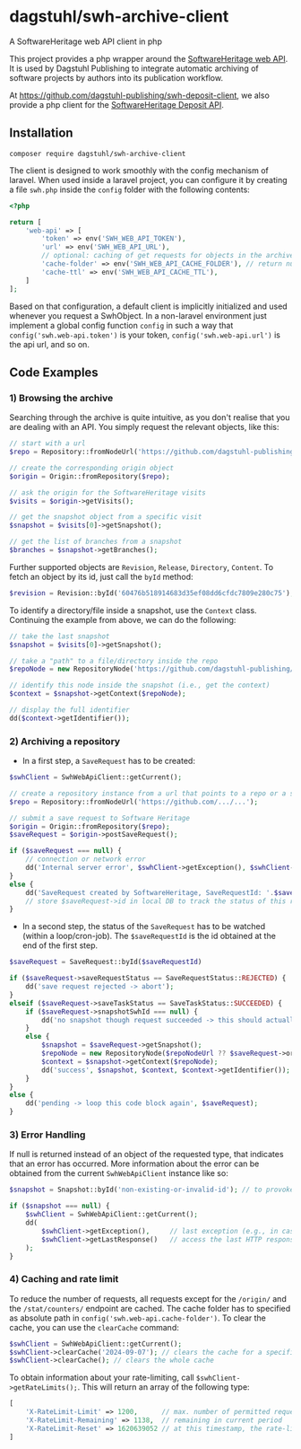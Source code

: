 # dagstuhl/swh-archive-client

A SoftwareHeritage web API client in php

This project provides a php wrapper around the [SoftwareHeritage web API](https://archive.softwareheritage.org/api/).
It is used by Dagstuhl Publishing to integrate automatic archiving of software projects by authors into its publication workflow.

At https://github.com/dagstuhl-publishing/swh-deposit-client, we also provide a php client for the [SoftwareHeritage Deposit API](https://github.com/dagstuhl-publishing/swh-deposit-client).  


## Installation
```shell
composer require dagstuhl/swh-archive-client
```
The client is designed to work smoothly with the config mechanism of laravel. When used inside a laravel project,
you can configure it by creating a file `swh.php` inside the `config` folder with the following contents:
```php
<?php

return [
    'web-api' => [
        'token' => env('SWH_WEB_API_TOKEN'),
        'url' => env('SWH_WEB_API_URL'),
        // optional: caching of get requests for objects in the archive 
        'cache-folder' => env('SWH_WEB_API_CACHE_FOLDER'), // return null to disable cache
        'cache-ttl' => env('SWH_WEB_API_CACHE_TTL'),
    ]
];
```
Based on that configuration, a default client is implicitly initialized and used whenever you request a SwhObject.
In a non-laravel environment just implement a global config function `config` in such a way that
`config('swh.web-api.token')` is your token, `config('swh.web-api.url')` is the api url, and so on. 


## Code Examples

### 1) Browsing the archive

Searching through the archive is quite intuitive, as you don't realise that you are dealing with an API.
You simply request the relevant objects, like this:

```php
// start with a url
$repo = Repository::fromNodeUrl('https://github.com/dagstuhl-publishing/styles');

// create the corresponding origin object
$origin = Origin::fromRepository($repo);

// ask the origin for the SoftwareHeritage visits
$visits = $origin->getVisits();

// get the snapshot object from a specific visit 
$snapshot = $visits[0]->getSnapshot();

// get the list of branches from a snapshot
$branches = $snapshot->getBranches();
```
Further supported objects are `Revision`, `Release`, `Directory`, `Content`.
To fetch an object by its id, just call the `byId` method:
```php
$revision = Revision::byId('60476b518914683d35ef08dd6cfdc7809e280c75');
```
To identify a directory/file inside a snapshot, use the `Context` class. Continuing the example from above, we can do the following:
```php
// take the last snapshot
$snapshot = $visits[0]->getSnapshot();

// take a "path" to a file/directory inside the repo
$repoNode = new RepositoryNode('https://github.com/dagstuhl-publishing/styles/blob/master/LIPIcs/authors/lipics-v2021.cls');

// identify this node inside the snapshot (i.e., get the context) 
$context = $snapshot->getContext($repoNode);

// display the full identifier
dd($context->getIdentifier());
```

### 2) Archiving a repository

* In a first step, a `SaveRequest` has to be created:

```php
$swhClient = SwhWebApiClient::getCurrent();

// create a repository instance from a url that points to a repo or a specific file/directory inside the repo
$repo = Repository::fromNodeUrl('https://github.com/.../...');

// submit a save request to Software Heritage 
$origin = Origin::fromRepository($repo);
$saveRequest = $origin->postSaveRequest();

if ($saveRequest === null) {
    // connection or network error
    dd('Internal server error', $swhClient->getException(), $swhClient->getLastResponse());
}
else {
    dd('SaveRequest created by SoftwareHeritage, SaveRequestId: '.$saveRequest->id);
    // store $saveRequest->id in local DB to track the status of this request
}
```
* In a second step, the status of the `SaveRequest` has to be watched (within a loop/cron-job). The `$saveRequestId` is the id obtained at the end of the first step.

```php
$saveRequest = SaveRequest::byId($saveRequestId)

if ($saveRequest->saveRequestStatus == SaveRequestStatus::REJECTED) {
    dd('save request rejected -> abort');
}
elseif ($saveRequest->saveTaskStatus == SaveTaskStatus::SUCCEEDED) {
    if ($saveRequest->snapshotSwhId === null) {
        dd('no snapshot though request succeeded -> this should actually not happen');
    }
    else {
        $snapshot = $saveRequest->getSnapshot();
        $repoNode = new RepositoryNode($repoNodeUrl ?? $saveRequest->originUrl);
        $context = $snapshot->getContext($repoNode);
        dd('success', $snapshot, $context, $context->getIdentifier());
    }
}
else {
    dd('pending -> loop this code block again', $saveRequest);
}
```

### 3) Error Handling
If null is returned instead of an object of the requested type, that indicates that an error has occurred.
More information about the error can be obtained from the current `SwhWebApiClient` instance like so:
```php
$snapshot = Snapshot::byId('non-existing-or-invalid-id'); // to provoke an error 

if ($snapshot === null) {
    $swhClient = SwhWebApiClient::getCurrent();
    dd(
        $swhClient->getException(),     // last exception (e.g., in case of a network issue)
        $swhClient->getLastResponse()   // access the last HTTP response (incl. status code, headers) for debugging purposes 
    );
}
```

### 4) Caching and rate limit
To reduce the number of requests, all requests except for the `/origin/` and the `/stat/counters/` endpoint are cached.
The cache folder has to specified as absolute path in `config('swh.web-api.cache-folder')`.
To clear the cache, you can use the `clearCache` command: 
```php
$swhClient = SwhWebApiClient::getCurrent();
$swhClient->clearCache('2024-09-07'); // clears the cache for a specific date
$swhClient->clearCache(); // clears the whole cache
```
To obtain information about your rate-limiting, call
`$swhClient->getRateLimits();`. This will return an array of the following type:
```php
[
    'X-RateLimit-Limit' => 1200,      // max. number of permitted requests per hour
    'X-RateLimit-Remaining' => 1138,  // remaining in current period
    'X-RateLimit-Reset' => 1620639052 // at this timestamp, the rate-limit will be refreshed
]
```

 
